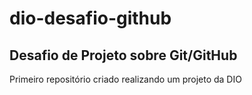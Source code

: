 # dio-desafio-github
## Desafio de Projeto sobre Git/GitHub

Primeiro repositório criado realizando um projeto da DIO
